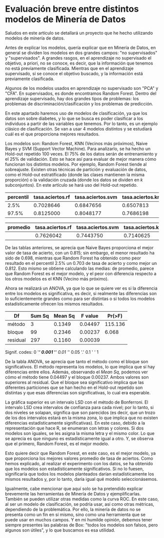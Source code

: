 # Evaluación breve entre distintos modelos de Minería de Datos

Saludos en este artículo se detallará un proyecto que he hecho utilizando modelos de minería de datos.

Antes de explicar los modelos, quería explicar que en Minería de Datos, en general se dividen los modelos en dos grandes campos: "no supervisados" y "supervisados". A grandes rasgos, en el aprendizaje no supervisado el objetivo, a priori, no se conoce, es decir, que la información que tenemos no está previamente clasificada. Mientras que en el aprendizaje supervisado, sí se conoce el objetivo buscado, y la información está previamente clasificada.

Algunos de los modelos usados en aprendizaje no supervisado son "PCA" y "CFA". En supervisados, es donde encontramos Random Forest. Dentro del aprendizaje supervisado, hay dos grandes tipos de problemas: los problemas de discriminación/clasificación y los problemas de predicción.

En este apartado haremos uso de modelos de clasificación, ya que los datos son sobre diabetes, y lo que se busca es poder clasificar a los individuos a partir de las variables que tenemos. Por lo tanto, es un ejemplo clásico de clasificación. Se van a usar 4 modelos distintos y se estudiará cuál es el que proporciona mejores resultados.

Los modelos son: Random Forest, KNN (Vecinos más próximos), Naive Bayes y SVM (Support Vector Machine). Para analizarlo, se ha hecho un Hold-out repetido 100 veces. El 75% de los datos serán de entrenamiento y el 25% de validación. Esto se hace así para evaluar de mejor manera cómo funcionan los distintos modelos. Por ejemplo, Random Forest tiende al sobreajuste. Existen otras técnicas de partición y evaluación de datos, como el Hold-out estratificado (donde las clases mantienen la misma proporción) o la validación cruzada (donde los datos se dividen en *k* subconjuntos). En este artículo se hará uso del Hold-out repetido.

| percentil | tasa.aciertos.rf | tasa.aciertos.svm | tasa.aciertos.knn | tasa.aciertos.nbayes |
|-----------|------------------|-------------------|-------------------|----------------------|
| 2.5%      | 0.7028646         | 0.6847656         | 0.6507813         | 0.6979167            |
| 97.5%     | 0.8125000         | 0.8048177         | 0.7686198         | 0.8152344            |

| promedio  | tasa.aciertos.rf  | tasa.aciertos.svm  | tasa.aciertos.knn  | tasa.aciertos.nbayes |
|-----------|-------------------|-------------------|--------------------|----------------------|
|           | 0.7626042          | 0.7443750         | 0.7140625          | 0.7543229            |

De las tablas anteriores, se aprecia que Naive Bayes proporciona el mejor valor de tasa de acierto, con un 0.815; sin embargo, el menor resultado ha sido de 0.698, mientras que Random Forest ha obtenido como peor resultado en el percentil 2.5% un 0.703 de tasa de acierto y como mejor un 0.812. Esto mismo se obtiene calculando las medias: de promedio, parece que Random Forest es el mejor modelo, y el peor con diferencia respecto a los otros modelos es el KNN (Vecino más próximo).

Ahora se realizará un ANOVA, ya que lo que se quiere ver es si la diferencia entre los modelos es significativa, es decir, si realmente las diferencias son lo suficientemente grandes como para ser distintas o si todos los modelos estadísticamente ofrecen los mismos resultados.

| Df       | Sum Sq | Mean Sq | F value | Pr(>F)    |
|----------|--------|---------|---------|-----------|
| método   | 3      | 0.1349  | 0.04497 | 115.136   | <2e-16 *** |
| bloque   | 99     | 0.2346  | 0.00237 | 6.068     | <2e-16 *** |
| residual | 297    | 0.1160  | 0.00039 |           |           |

Signif. codes: 0 '***' 0.001 '**' 0.01 '*' 0.05 '.' 0.1 ' ' 1

De la tabla ANOVA, se aprecia que tanto el método como el bloque son significativos. El método representa los modelos, lo que implica que sí hay diferencias entre ellos. Además, observando el *Mean Sq*, podemos ver cómo el método tiene 0.04497 y el bloque 0.00237. Ambos valores son superiores al residual. Que el bloque sea significativo implica que las diferentes particiones que se han hecho en el Hold-out repetido son distintas y que esas diferencias son significativas, lo cual era esperable.

La gráfica superior es un intervalo LSD con el método de Bonferroni. El intervalo LSD crea intervalos de confianza para cada nivel; por lo tanto, si dos niveles se solapan, significa que son parecidos (es decir, que un trozo de los dos intervalos estará en la misma zona, lo que implica que no existen diferencias estadísticamente significativas). En este caso, debido a la representación que hace R, se enumeran con letras y colores. Si dos modelos son iguales, se les asigna la misma letra y el mismo color. Lo que se aprecia es que ninguno es estadísticamente igual a otro. Y, se observa que el primero, Random Forest, es el mejor modelo.

Esto quiere decir que Random Forest, en este caso, es el mejor modelo, ya que proporciona los mejores valores promedio de tasa de aciertos. Como hemos explicado, al realizar el experimento con los datos, se ha obtenido que los modelos son estadísticamente significativos. Si no lo fuesen, significaría que todos los modelos planteados darían estadísticamente los mismos resultados y, por lo tanto, daría igual qué modelo seleccionásemos.

Igualmente, cabe mencionar que aquí solo se ha pretendido explicar brevemente las herramientas de Minería de Datos y ejemplificarlas. También se pueden utilizar otras medidas como la curva ROC. En este caso, al ser un modelo de clasificación, se podría usar, así como otras métricas, dependiendo de la problemática. Por ello, la minería de datos no se presenta como un fin en sí mismo, sino como una herramienta que se puede usar en muchos campos. Y en mi humilde opinión, debemos tener siempre presentes las palabras de Box: "todos los modelos son falsos, pero algunos son útiles", y lo que buscamos es esa utilidad.
